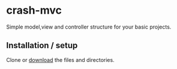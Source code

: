 # crash-mvc

Simple model,view and controller structure for your basic projects.

## Installation / setup

Clone or [download](https://github.com/crashpointer/crash-mvc/archive/master.zip) the files and directories.